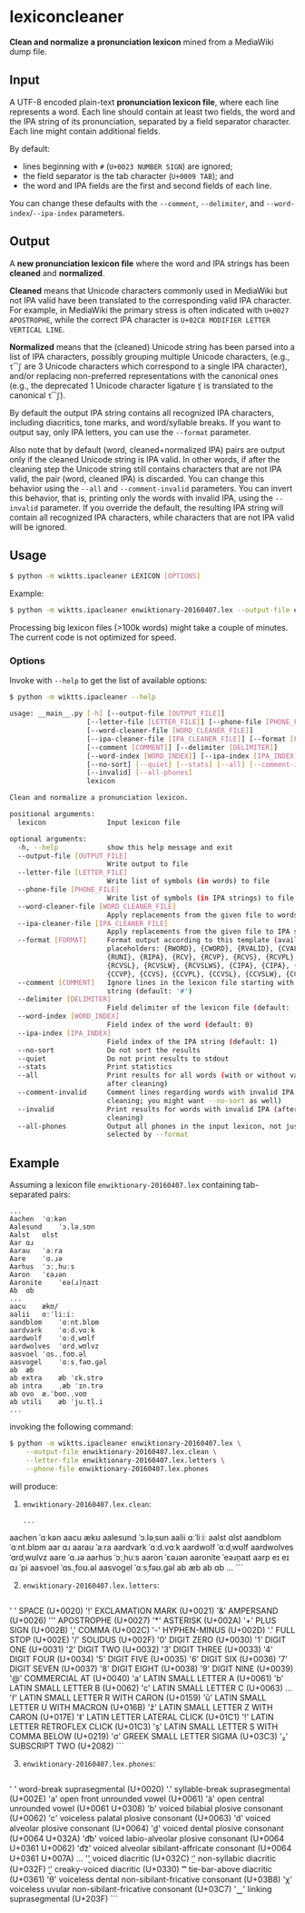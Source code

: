 # lexiconcleaner 

**Clean and normalize a pronunciation lexicon** mined from a MediaWiki dump file.


## Input

A UTF-8 encoded plain-text **pronunciation lexicon file**,
where each line represents a word.
Each line should contain at least two fields,
the word and the IPA string of its pronunciation,
separated by a field separator character.
Each line might contain additional fields.

By default:
* lines beginning with ``#`` (``U+0023 NUMBER SIGN``) are ignored;
* the field separator is the tab character (``U+0009 TAB``); and
* the word and IPA fields are the first and second fields of each line.

You can change these defaults with the ``--comment``, ``--delimiter``, and
``--word-index``/``--ipa-index`` parameters.


## Output

A **new pronunciation lexicon file** where the word and IPA strings
has been **cleaned** and **normalized**.

**Cleaned** means that Unicode characters commonly used in MediaWiki but not IPA valid
have been translated to the corresponding valid IPA character.
For example, in MediaWiki the primary stress is often indicated with ``U+0027 APOSTROPHE``,
while the correct IPA character is ``U+02C8 MODIFIER LETTER VERTICAL LINE``.

**Normalized** means that the (cleaned) Unicode string has been parsed into a list
of IPA characters, possibly grouping multiple Unicode characters,
(e.g., ``t͡ʃ`` are 3 Unicode characters which correspond to a single IPA character),
and/or replacing non-preferred representations with the canonical ones
(e.g., the deprecated 1 Unicode character ligature ``ʧ`` is translated to the canonical ``t͡ʃ``).

By default the output IPA string contains all recognized IPA characters,
including diacritics, tone marks, and word/syllable breaks.
If you want to output say, only IPA letters,
you can use the ``--format`` parameter.

Also note that by default (word, cleaned+normalized IPA) pairs
are output only if the cleaned Unicode string is IPA valid.
In other words, if after the cleaning step the Unicode string
still contains characters that are not IPA valid,
the pair (word, cleaned IPA) is discarded.
You can change this behavior using the ``--all`` and ``--comment-invalid`` parameters.
You can invert this behavior, that is, printing only the words with invalid IPA,
using the ``--invalid`` parameter.
If you override the default, the resulting IPA string will contain
all recognized IPA characters,
while characters that are not IPA valid will be ignored.


## Usage

```bash
$ python -m wiktts.ipacleaner LEXICON [OPTIONS]
```

Example:

```bash
$ python -m wiktts.ipacleaner enwiktionary-20160407.lex --output-file enwiktionary-20160407.lex.clean
```

Processing big lexicon files (>100k words) might take a couple of minutes.
The current code is not optimized for speed.

### Options

Invoke with ``--help`` to get the list of available options:

```bash
$ python -m wiktts.ipacleaner --help

usage: __main__.py [-h] [--output-file [OUTPUT_FILE]]
                   [--letter-file [LETTER_FILE]] [--phone-file [PHONE_FILE]]
                   [--word-cleaner-file [WORD_CLEANER_FILE]]
                   [--ipa-cleaner-file [IPA_CLEANER_FILE]] [--format [FORMAT]]
                   [--comment [COMMENT]] [--delimiter [DELIMITER]]
                   [--word-index [WORD_INDEX]] [--ipa-index [IPA_INDEX]]
                   [--no-sort] [--quiet] [--stats] [--all] [--comment-invalid]
                   [--invalid] [--all-phones]
                   lexicon

Clean and normalize a pronunciation lexicon.

positional arguments:
  lexicon               Input lexicon file

optional arguments:
  -h, --help            show this help message and exit
  --output-file [OUTPUT_FILE]
                        Write output to file
  --letter-file [LETTER_FILE]
                        Write list of symbols (in words) to file
  --phone-file [PHONE_FILE]
                        Write list of symbols (in IPA strings) to file
  --word-cleaner-file [WORD_CLEANER_FILE]
                        Apply replacements from the given file to words
  --ipa-cleaner-file [IPA_CLEANER_FILE]
                        Apply replacements from the given file to IPA strings
  --format [FORMAT]     Format output according to this template (available
                        placeholders: {RWORD}, {CWORD}, {RVALID}, {CVALID},
                        {RUNI}, {RIPA}, {RCV}, {RCVP}, {RCVS}, {RCVPL},
                        {RCVSL}, {RCVSLW}, {RCVSLWS}, {CIPA}, {CIPA}, {CCV},
                        {CCVP}, {CCVS}, {CCVPL}, {CCVSL}, {CCVSLW}, {CCVSLWS})
  --comment [COMMENT]   Ignore lines in the lexicon file starting with this
                        string (default: '#')
  --delimiter [DELIMITER]
                        Field delimiter of the lexicon file (default: '\t')
  --word-index [WORD_INDEX]
                        Field index of the word (default: 0)
  --ipa-index [IPA_INDEX]
                        Field index of the IPA string (default: 1)
  --no-sort             Do not sort the results
  --quiet               Do not print results to stdout
  --stats               Print statistics
  --all                 Print results for all words (with or without valid IPA
                        after cleaning)
  --comment-invalid     Comment lines regarding words with invalid IPA (after
                        cleaning; you might want --no-sort as well)
  --invalid             Print results for words with invalid IPA (after
                        cleaning)
  --all-phones          Output all phones in the input lexicon, not just those
                        selected by --format
```

## Example

Assuming a lexicon file ``enwiktionary-20160407.lex`` containing tab-separated pairs:

```
...
Aachen	ˈɑːkən
Aalesund	ˈɔ.ləˌsʊn
Aalst	ɑlst
Aar	ɑɹ
Aarau	ˈaːra
Aare	ˈɑ.ɹə
Aarhus	ˈɔːˌhuːs
Aaron	ˈɛəɹən
Aaronite	ˈeə(ɹ)n̩aɪt
Ab	ɑb
...
aacu	ækʊ/
aalii	ɑːˈliːiː
aandblom	ˈɑːnt.blɒm
aardvark	ˈɑːd.vɑːk
aardwolf	ˈɑːdˌwʊlf
aardwolves	ˈɑrdˌwʊlvz
aasvoel	ˈɑs.ˌfoʊ.əl
aasvogel	ˈɑːsˌfəʊ.ɡəl
ab	æb
ab extra	æb ˈɛk.strə
ab intra	ˌæb ˈɪn.trə
ab ovo	æ.ˈboʊ.ˌvoʊ
ab utili	æb ˈju.tl̩.i
...
```

invoking the following command:

```bash
$ python -m wiktts.ipacleaner enwiktionary-20160407.lex \
    --output-file enwiktionary-20160407.lex.clean \
    --letter-file enwiktionary-20160407.lex.letters \
    --phone-file enwiktionary-20160407.lex.phones
```

will produce:

1. ``enwiktionary-20160407.lex.clean``:
    ```
    ...
aachen	ˈɑːkən
aacu	ækʊ
aalesund	ˈɔ.ləˌsʊn
aalii	ɑːˈliːiː
aalst	ɑlst
aandblom	ˈɑːnt.blɒm
aar	ɑɹ
aarau	ˈaːra
aardvark	ˈɑːd.vɑːk
aardwolf	ˈɑːdˌwʊlf
aardwolves	ˈɑrdˌwʊlvz
aare	ˈɑ.ɹə
aarhus	ˈɔːˌhuːs
aaron	ˈɛəɹən
aaronite	ˈeəɹn̩aɪt
aarp	eɪ eɪ ɑɹ ˈpi
aasvoel	ˈɑs.ˌfoʊ.əl
aasvogel	ˈɑːsˌfəʊ.ɡəl
ab	æb
ab	ɑb
    ...
    ```

2. ``enwiktionary-20160407.lex.letters``:
    ```
' '	SPACE (U+0020)
'!'	EXCLAMATION MARK (U+0021)
'&'	AMPERSAND (U+0026)
'''	APOSTROPHE (U+0027)
'*'	ASTERISK (U+002A)
'+'	PLUS SIGN (U+002B)
','	COMMA (U+002C)
'-'	HYPHEN-MINUS (U+002D)
'.'	FULL STOP (U+002E)
'/'	SOLIDUS (U+002F)
'0'	DIGIT ZERO (U+0030)
'1'	DIGIT ONE (U+0031)
'2'	DIGIT TWO (U+0032)
'3'	DIGIT THREE (U+0033)
'4'	DIGIT FOUR (U+0034)
'5'	DIGIT FIVE (U+0035)
'6'	DIGIT SIX (U+0036)
'7'	DIGIT SEVEN (U+0037)
'8'	DIGIT EIGHT (U+0038)
'9'	DIGIT NINE (U+0039)
'@'	COMMERCIAL AT (U+0040)
'a'	LATIN SMALL LETTER A (U+0061)
'b'	LATIN SMALL LETTER B (U+0062)
'c'	LATIN SMALL LETTER C (U+0063)
...
'ř'	LATIN SMALL LETTER R WITH CARON (U+0159)
'ū'	LATIN SMALL LETTER U WITH MACRON (U+016B)
'ž'	LATIN SMALL LETTER Z WITH CARON (U+017E)
'ǁ'	LATIN LETTER LATERAL CLICK (U+01C1)
'ǃ'	LATIN LETTER RETROFLEX CLICK (U+01C3)
'ș'	LATIN SMALL LETTER S WITH COMMA BELOW (U+0219)
'σ'	GREEK SMALL LETTER SIGMA (U+03C3)
'₂'	SUBSCRIPT TWO (U+2082)
    ```

3. ``enwiktionary-20160407.lex.phones``:
    ```
' '	word-break suprasegmental (U+0020)
'.'	syllable-break suprasegmental (U+002E)
'a'	open front unrounded vowel (U+0061)
'ä'	open central unrounded vowel (U+0061 U+0308)
'b'	voiced bilabial plosive consonant (U+0062)
'c'	voiceless palatal plosive consonant (U+0063)
'd'	voiced alveolar plosive consonant (U+0064)
'd̪'	voiced dental plosive consonant (U+0064 U+032A)
'd͡b'	voiced labio-alveolar plosive consonant (U+0064 U+0361 U+0062)
'd͡z'	voiced alveolar sibilant-affricate consonant (U+0064 U+0361 U+007A)
...
'̬'	voiced diacritic (U+032C)
'̯'	non-syllabic diacritic (U+032F)
'̰'	creaky-voiced diacritic (U+0330)
'͡'	tie-bar-above diacritic (U+0361)
'θ'	voiceless dental non-sibilant-fricative consonant (U+03B8)
'χ'	voiceless uvular non-sibilant-fricative consonant (U+03C7)
'‿'	linking suprasegmental (U+203F)
    ```



